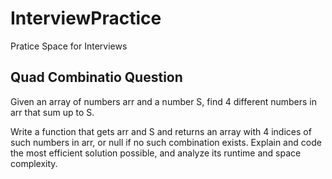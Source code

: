 # InterviewPractice
Pratice Space for Interviews

## Quad Combinatio Question

Given an array of numbers arr and a number S, find 4 different numbers in arr that sum up to S.

Write a function that gets arr and S and returns an array with 4 indices of such numbers in arr, or null if no such combination exists.
Explain and code the most efficient solution possible, and analyze its runtime and space complexity.

